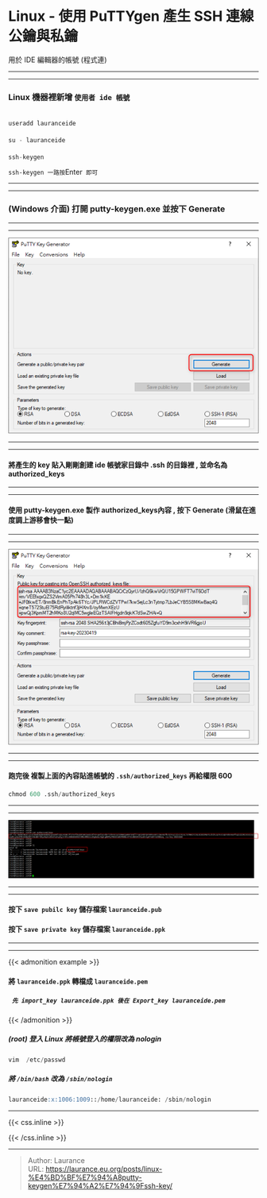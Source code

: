 # Linux - 使用 PuTTYgen 產生 SSH 連線公鑰與私鑰


<!--more-->
用於 IDE 編輯器的帳號 (程式連)

***
***

### Linux 機器裡新增 ` 使用者 ide 帳號 `

```sql

useradd lauranceide
    
su - lauranceide
    
ssh-keygen

```
    
` ssh-keygen 一路按 `Enter` 即可`

***
***

### (Windows 介面) 打開 putty-keygen.exe 並按下 Generate 

***
***

![](101.png)

***
***

#### 將產生的 key 貼入剛剛創建 ide 帳號家目錄中 .ssh 的目錄裡 , 並命名為 authorized_keys

***
***

#### 使用 putty-keygen.exe 製作 authorized_keys內容 , 按下 Generate (滑鼠在進度調上游移會快一點)

***
***

![](102.png)

***
***

#### 跑完後 複製上面的內容貼進帳號的 `.ssh/authorized_keys` 再給權限 600

```sql
chmod 600 .ssh/authorized_keys
```

***
***

![](103.png)

***
***
    
#### 按下 `save pubilc key` 儲存檔案  `lauranceide.pub`

#### 按下 `save private key` 儲存檔案  `lauranceide.ppk`

***
***

{{< admonition example >}}
    
#### 將 `lauranceide.ppk` 轉檔成 `lauranceide.pem`

##### ` 先 import_key lauranceide.ppk 後在 Export_key lauranceide.pem`

{{< /admonition >}}
    
##### (root) 登入 Linux 將帳號登入的權限改為 nologin
    
```sql
vim  /etc/passwd 	
```

##### 將 `/bin/bash` 改為 `/sbin/nologin`

```sql
lauranceide:x:1006:1009::/home/lauranceide: /sbin/nologin
```


***

{{< css.inline >}}
<style>
.emojify {
	font-family: Apple Color Emoji, Segoe UI Emoji, NotoColorEmoji, Segoe UI Symbol, Android Emoji, EmojiSymbols;
	font-size: 2rem;
	vertical-align: middle;
}
@media screen and (max-width:650px) {
  .nowrap {
    display: block;
    margin: 25px 0;
  }
}
</style>
{{< /css.inline >}}


---

> Author: Laurance  
> URL: https://laurance.eu.org/posts/linux-%E4%BD%BF%E7%94%A8putty-keygen%E7%94%A2%E7%94%9Fssh-key/  


